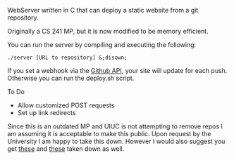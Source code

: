 WebServer written in C that can deploy a static website from a git repository.

Originally a CS 241 MP, but it is now modified to be memory efficient.

You can run the server by compiling and executing the following:

`
    ./server [URL to repository] &;disown;
`

If you set a webhook via the [Github API](https://developer.github.com/webhooks/), your site will update for each push. Otherwise you can run the deploy.sh script.

To Do
* Allow customized POST requests
* Set up link redirects

Since this is an outdated MP and UIUC is not attempting to remove repos I am assuming it is acceptable to make this public. Upon request by the University I am happy to take this down. However I would also suggest you get [these](https://www.google.com/?gws_rd=ssl#q=cs+225+github) and [these](https://www.google.com/?gws_rd=ssl#q=cs+241+github) taken down as well.

